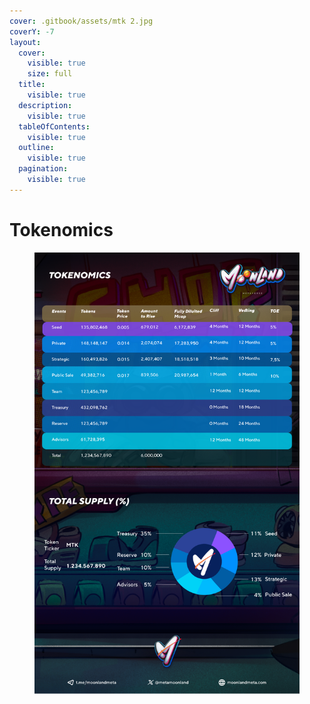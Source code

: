 ```yaml
---
cover: .gitbook/assets/mtk 2.jpg
coverY: -7
layout:
  cover:
    visible: true
    size: full
  title:
    visible: true
  description:
    visible: true
  tableOfContents:
    visible: true
  outline:
    visible: true
  pagination:
    visible: true
---
```


# Tokenomics

<figure><img src=".gitbook/assets/telegram-cloud-document-1-5021533315597862068.jpg" alt=""><figcaption></figcaption></figure>
